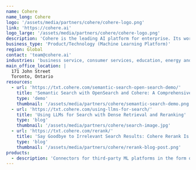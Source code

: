 ```yaml
---
name: Cohere
name_long: Cohere
logo: '/assets/media/partners/cohere/cohere-logo.png'
link: 'https://cohere.ai'
logo_large: '/assets/media/partners/cohere/cohere-logo.png'
description: 'Cohere is the leading AI platform for enterprise. Its world-class AI is uniquely suited to the needs of business, unlocking unprecedented ease-of-use, accessibility, and data privacy. Cohere’s platform is cloud-agnostic, accessible through API as a managed service, and can be deployed on virtual private cloud (VPC) or on premise.'
business_type: 'Product/Technology (Machine Learning Platform)'
region: Global
contact: 'team@cohere.ai'
industries: 'business service, consumer services, education, energy and utilities, financial services, healthcare, media and entertainment, public sector, non-profit, software and technology'
main_office_location: |
  171 John Street
  Toronto, Ontario
resources:
  - url: 'https://txt.cohere.com/semantic-search-open-search-demo/'
    title: 'Semantic Search with OpenSearch and Cohere: A Comprehensive Demo'
    type: 'demo'
    thumbnail: '/assets/media/partners/cohere/semantic-search-demo.png'
  - url: 'https://txt.cohere.com/using-llms-for-search/'
    title: 'Using LLMs for Search with Dense Retrieval and Reranking'
    type: 'blog'
    thumbnail: '/assets/media/partners/cohere/search-image.jpg'
  - url: 'https://txt.cohere.com/rerank/'
    title: 'Say Goodbye to Irrelevant Search Results: Cohere Rerank Is Here'
    type: 'blog'
    thumbnail: '/assets/media/partners/cohere/rerank-blog-post.png'
products:
  - description: 'Connectors for third-party ML platforms in the form of an embedding model and a reranker model'
---
```

